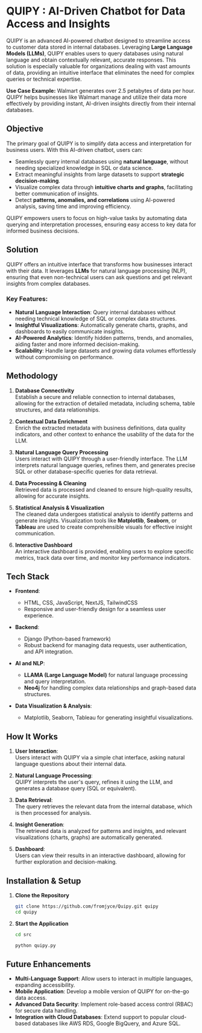 # **QUIPY : AI-Driven Chatbot for Data Access and Insights**

QUIPY is an advanced AI-powered chatbot designed to streamline access to customer data stored in internal databases. Leveraging **Large Language Models (LLMs)**, QUIPY enables users to query databases using natural language and obtain contextually relevant, accurate responses. This solution is especially valuable for organizations dealing with vast amounts of data, providing an intuitive interface that eliminates the need for complex queries or technical expertise.

**Use Case Example:** Walmart generates over 2.5 petabytes of data per hour. QUIPY helps businesses like Walmart manage and utilize their data more effectively by providing instant, AI-driven insights directly from their internal databases.

## **Objective**

The primary goal of QUIPY is to simplify data access and interpretation for business users. With this AI-driven chatbot, users can:

- Seamlessly query internal databases using **natural language**, without needing specialized knowledge in SQL or data science.
- Extract meaningful insights from large datasets to support **strategic decision-making**.
- Visualize complex data through **intuitive charts and graphs**, facilitating better communication of insights.
- Detect **patterns, anomalies, and correlations** using AI-powered analysis, saving time and improving efficiency.
  
QUIPY empowers users to focus on high-value tasks by automating data querying and interpretation processes, ensuring easy access to key data for informed business decisions.

## **Solution**

QUIPY offers an intuitive interface that transforms how businesses interact with their data. It leverages **LLMs** for natural language processing (NLP), ensuring that even non-technical users can ask questions and get relevant insights from complex databases.

### **Key Features:**
- **Natural Language Interaction**: Query internal databases without needing technical knowledge of SQL or complex data structures.
- **Insightful Visualizations**: Automatically generate charts, graphs, and dashboards to easily communicate insights.
- **AI-Powered Analytics**: Identify hidden patterns, trends, and anomalies, aiding faster and more informed decision-making.
- **Scalability**: Handle large datasets and growing data volumes effortlessly without compromising on performance.

## **Methodology**

1. **Database Connectivity**  
   Establish a secure and reliable connection to internal databases, allowing for the extraction of detailed metadata, including schema, table structures, and data relationships.

2. **Contextual Data Enrichment**  
   Enrich the extracted metadata with business definitions, data quality indicators, and other context to enhance the usability of the data for the LLM.

3. **Natural Language Query Processing**  
   Users interact with QUIPY through a user-friendly interface. The LLM interprets natural language queries, refines them, and generates precise SQL or other database-specific queries for data retrieval.

4. **Data Processing & Cleaning**  
   Retrieved data is processed and cleaned to ensure high-quality results, allowing for accurate insights.

5. **Statistical Analysis & Visualization**  
   The cleaned data undergoes statistical analysis to identify patterns and generate insights. Visualization tools like **Matplotlib**, **Seaborn**, or **Tableau** are used to create comprehensible visuals for effective insight communication.

6. **Interactive Dashboard**  
   An interactive dashboard is provided, enabling users to explore specific metrics, track data over time, and monitor key performance indicators.

## **Tech Stack**

- **Frontend**:  
   - HTML, CSS, JavaScript, NextJS, TailwindCSS
   - Responsive and user-friendly design for a seamless user experience.

- **Backend**:  
   - Django (Python-based framework)  
   - Robust backend for managing data requests, user authentication, and API integration.

- **AI and NLP**:  
   - **LLAMA (Large Language Model)** for natural language processing and query interpretation.
   - **Neo4j** for handling complex data relationships and graph-based data structures.

- **Data Visualization & Analysis**:  
   - Matplotlib, Seaborn, Tableau for generating insightful visualizations.

## **How It Works**

1. **User Interaction**:  
   Users interact with QUIPY via a simple chat interface, asking natural language questions about their internal data.
   
2. **Natural Language Processing**:  
   QUIPY interprets the user's query, refines it using the LLM, and generates a database query (SQL or equivalent).

3. **Data Retrieval**:  
   The query retrieves the relevant data from the internal database, which is then processed for analysis.

4. **Insight Generation**:  
   The retrieved data is analyzed for patterns and insights, and relevant visualizations (charts, graphs) are automatically generated.

5. **Dashboard**:  
   Users can view their results in an interactive dashboard, allowing for further exploration and decision-making.

## **Installation & Setup**

1. **Clone the Repository**  
   ```bash
   git clone https://github.com/fromjyce/Quipy.git quipy
   cd quipy
   ```

2. **Start the Application**  
   ```bash
   cd src

   python quipy.py
   ```

## **Future Enhancements**

- **Multi-Language Support**: Allow users to interact in multiple languages, expanding accessibility.
- **Mobile Application**: Develop a mobile version of QUIPY for on-the-go data access.
- **Advanced Data Security**: Implement role-based access control (RBAC) for secure data handling.
- **Integration with Cloud Databases**: Extend support to popular cloud-based databases like AWS RDS, Google BigQuery, and Azure SQL.
